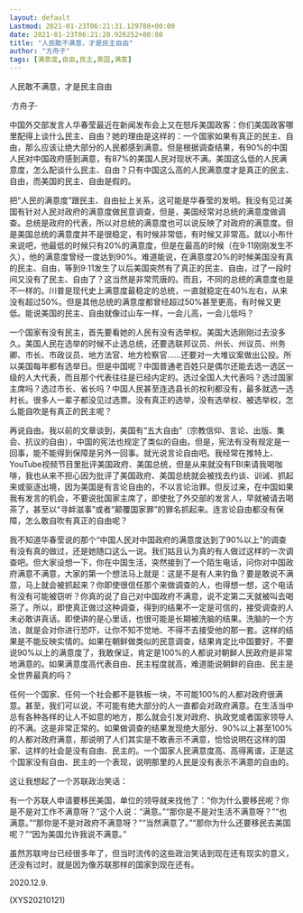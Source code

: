 ```yaml
---
layout: default
Lastmod: 2021-01-23T06:21:31.129788+00:00
date: 2021-01-23T06:21:20.926252+00:00
title: "人民敢不满意，才是民主自由"
author: "方舟子"
tags: [满意度,自由,民主,美国,满意]
---
```


人民敢不满意，才是民主自由

·方舟子·

中国外交部发言人华春莹最近在新闻发布会上又在怒斥美国政客：你们美国政客哪里配得上谈什么民主、自由？她的理由是这样的：一个国家如果有真正的民主、自由，那么应该让绝大部分的人民都感到满意。但是根据调查结果，有90%的中国人民对中国政府感到满意，有87%的美国人民对现状不满。美国这么低的人民满意度，怎么配谈什么民主、自由？只有中国这么高的人民满意度才是真正的民主、自由，而美国的民主、自由是假的。

把“人民的满意度”跟民主、自由扯上关系，这可能是华春莹的发明。我没有见过美国有针对人民对政府的满意度做民意调查，但是，美国经常对总统的满意度做调查。总统是政府的代表，所以对总统的满意度也可以说反映了对政府的满意度。但是美国总统的满意度并不是很稳定，有时候非常低，有时候又非常高。就以小布什来说吧，他最低的时候只有20%的满意度，但是在最高的时候（在9·11刚刚发生不久），他的满意度曾经一度达到90%。难道能说，在满意度20%的时候美国没有真的民主、自由，等到9·11发生了以后美国突然有了真正的民主、自由，过了一段时间又没有了民主、自由了？这当然是非常荒唐的。而且，不同的总统的满意度也是不一样的。川普是现代史上满意度最稳定的总统，一直就稳定在40%左右，从来没有超过50%。但是其他总统的满意度都曾经超过50%甚至更高，有时候又更低。能说美国的民主、自由就像过山车一样，一会儿高，一会儿低吗？

一个国家有没有民主，首先要看她的人民有没有选举权。美国大选刚刚过去没多久。美国人民在选举的时候不止选总统，还要选联邦议员、州长、州议员、州务卿、市长、市政议员、地方法官、地方检察官……还要对一大堆议案做出公投。所以美国每年都有选举日。但是中国呢？中国普通老百姓只是偶尔还能去选一选区一级的人大代表，而且那个代表往往是已经内定的。选过全国人大代表吗？选过国家主席吗？选过市长、省长吗？中国人民甚至连选县长的权利都没有，最多就选一选村长。很多人一辈子都没见过选票。没有真正的选举，没有选举权、被选举权，怎么能自吹是有真正的民主呢？

再说自由。我以前的文章谈到，美国有“五大自由”（宗教信仰、言论、出版、集会、抗议的自由），中国的宪法也规定了类似的自由。但是，宪法有没有规定是一回事，能不能得到保障是另外一回事。就光说言论自由吧。我经常在推特上、YouTube视频节目里批评美国政府、美国总统，但是从来就没有FBI来请我喝咖啡，我也从来不担心因为批评了美国政府、美国总统就会被找去约谈、训诫、抓起来或驱逐出境，因为美国是有言论自由的，不以言论治罪。但反过来，在中国如果我有发言的机会，不要说批国家主席了，即使批了外交部的发言人，早就被请去喝茶了，甚至以“寻衅滋事”或者“颠覆国家罪”的罪名抓起来。连言论自由都没有保障，怎么敢自吹有真正的自由呢？

我不知道华春莹说的那个“中国人民对中国政府的满意度达到了90%以上”的调查有没有真的做过，还是她随口这么一说。我们姑且认为真的有人做过这样的一次调查吧。但大家设想一下，你在中国生活，突然接到了一个陌生电话，问你对中国政府满意不满意，大家的第一个想法马上就是：这是不是有人来钓鱼？要是敢说不满意，马上就会被抓起来？你即使很信任那个来做调查的人，也得想一想，这个电话有没有可能被窃听？你真的说了自己对中国政府不满意，说不定第二天就被叫去喝茶了。所以，即使真正做过这种调查，得到的结果不一定是可信的，接受调查的人未必敢讲真话。即使讲的是心里话，也很可能是长期被洗脑的结果。洗脑的一个方法，就是会对你进行恐吓，让你不知不觉地、不得不去接受他的那一套。这样的结果是不能反映实情的。如果在朝鲜做类似的民意调查，结果肯定比中国要好，不要说90%以上的满意度了，我敢保证，肯定是100%的人都说对朝鲜人民政府是非常地满意的。如果满意度高代表自由、民主程度就高，难道能说朝鲜的自由、民主是全世界最真的吗？

任何一个国家、任何一个社会都不是铁板一块，不可能100%的人都对政府很满意。甚至，我们可以说，不可能有绝大部分的人一直都会对政府满意。在生活当中总有各种各样的让人不如意的地方，那么就会引发对政府、执政党或者国家领导人的不满。这是非常正常的。如果做调查的结果发现绝大部分、90%以上甚至100%的人都对政府满意，那说明了人们其实是不敢表示不满意，恰恰说明在这样的国家、这样的社会是没有自由、民主的。一个国家人民满意度高、高得离谱，正是这个国家没有自由、民主的一个表现，说明那里的人民是没有表示不满意的自由的。

这让我想起了一个苏联政治笑话：

有一个苏联人申请要移民美国，单位的领导就来找他了：“你为什么要移民呢？你是不是对工作不满意呀？”这个人说：“满意。”“那你是不是对生活不满意呀？”“也满意。”“那你是不是对政府不满意呀？”“当然满意了。”“那你为什么还要移民去美国呢？”“因为美国允许我说不满意。”

虽然苏联垮台已经很多年了，但当时流传的这些政治笑话到现在还有现实的意义，还没有过时，就是因为像苏联那样的国家到现在还有。

2020.12.9.

(XYS20210121)

